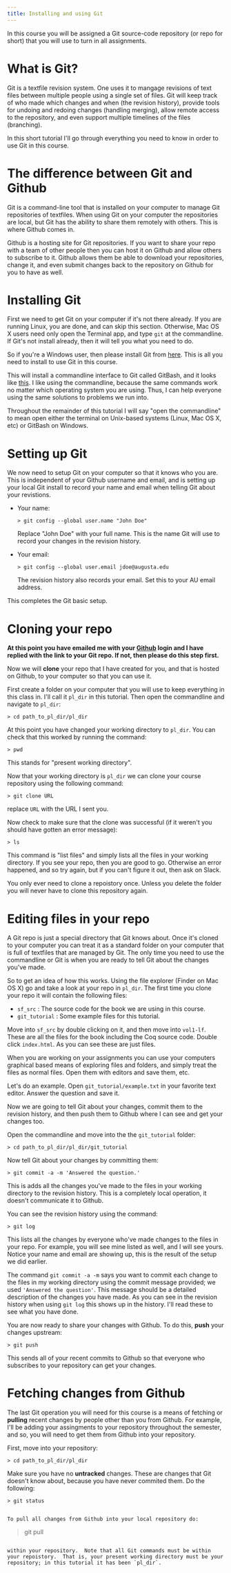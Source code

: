```yaml
---
title: Installing and using Git
---
```


In this course you will be assigned a Git source-code repository (or
repo for short) that you will use to turn in all assignments.

# What is Git?

Git is a textfile revision system.  One uses it to mangage revisions
of text files between multiple people using a single set of files.
Git will keep track of who made which changes and when (the revision
history), provide tools for undoing and redoing changes (handling
merging), allow remote access to the repository, and even support
multiple timelines of the files (branching).

In this short tutorial I'll go through everything you need to know in
order to use Git in this course.

# The difference between Git and Github

Git is a command-line tool that is installed on your computer to
manage Git repositories of textfiles.  When using Git on your computer
the repositories are local, but Git has the ability to share them
remotely with others.  This is where Github comes in.

Github is a hosting site for Git repositories.  If you want to share
your repo with a team of other people then you can host it on Github
and allow others to subscribe to it. Github allows them be able to
download your repositories, change it, and even submit changes back to
the repository on Github for you to have as well.

# Installing Git

First we need to get Git on your computer if it's not there already.
If you are running Linux, you are done, and can skip this section.
Otherwise, Mac OS X users need only open the Terminal app, and type
`git` at the commandline.  If Git's not install already, then it will
tell you what you need to do.

So if you're a Windows user, then please install Git from
[here](https://git-scm.com/ ).  This is all you need to install to use
Git in this course.

This will install a commandline interface to Git called GitBash, and
it looks like [this](https://gitforwindows.org/img/gw1.png ).  I like
using the commandline, because the same commands work no matter which
operating system you are using.  Thus, I can help everyone using the
same solutions to problems we run into.

Throughout the remainder of this tutorial I will say "open the
commandline" to mean open either the terminal on Unix-based systems
(Linux, Mac OS X, etc) or GitBash on Windows.

# Setting up Git

We now need to setup Git on your computer so that it knows who you
are. This is independent of your Github username and email, and is
setting up your local Git install to record your name and email when
telling Git about your revistions.

- Your name:

  ```
  > git config --global user.name "John Doe"
  ```

  Replace "John Doe" with your full name.  This is the name Git will
  use to record your changes in the revision history.
  
- Your email:

  ```
  > git config --global user.email jdoe@augusta.edu
  ```

  The revision history also records your email.  Set this to your AU
  email address.
  
This completes the Git basic setup.

# Cloning your repo

__At this point you have emailed me with your
[Github](https://www.github.com ) login and I have replied with the
link to your Git repo.  If not, then please do this step first.__

Now we will __clone__ your repo that I have created for you, and that
is hosted on Github, to your computer so that you can use it.  

First create a folder on your computer that you will use to keep
everything in this class in.  I'll call it `pl_dir` in this tutorial.
Then open the commandline and navigate to `pl_dir`:

```
> cd path_to_pl_dir/pl_dir
```

At this point you have changed your working directory to `pl_dir`.
You can check that this worked by running the command:

```
> pwd
```

This stands for "present working directory".

Now that your working directory is `pl_dir` we can clone your course
repository using the following command:

```
> git clone URL
```

replace `URL` with the URL I sent you.

Now check to make sure that the clone was successful (if it weren't
you should have gotten an error message):

```
> ls 
```

This command is "list files" and simply lists all the files in your
working directory.  If you see your repo, then you are good to
go. Otherwise an error happened, and so try again, but if you can't
figure it out, then ask on Slack.

You only ever need to clone a repoistory once.  Unless you delete the
folder you will never have to clone this repository again.

# Editing files in your repo

A Git repo is just a special directory that Git knows about.  Once
it's cloned to your computer you can treat it as a standard folder on
your computer that is full of textfiles that are managed by Git.  The
only time you need to use the commandline or Git is when you are ready
to tell Git about the changes you've made.

So to get an idea of how this works.  Using the file explorer (Finder
on Mac OS X) go and take a look at your repo in `pl_dir`.    The first
time you clone your repo it will contain the following files:

- `sf_src` : The source code for the book we are using in this course.
- `git_tutorial` : Some example files for this tutorial.

Move into `sf_src` by double clicking on it, and then move into
`vol1-lf`.  These are all the files for the book including the Coq
source code.  Double click `index.html`.  As you can see these are
just files.

When you are working on your assignments you can use your computers
graphical based means of exploring files and folders, and simply treat
the files as normal files.  Open them with editors and save them, etc.

Let's do an example.  Open `git_tutorial/example.txt` in your favorite
text editor.  Answer the question and save it.

Now we are going to tell Git about your changes, commit them to the
revision history, and then push them to Github where I can see and get
your changes too.

Open the commandline and move into the the `git_tutorial` folder:

```
> cd path_to_pl_dir/pl_dir/git_tutorial
```

Now tell Git about your changes by committing them:

```
> git commit -a -m 'Answered the question.'
```

This is adds all the changes you've made to the files in your working
directory to the revision history.  This is a completely local
operation, it doesn't communicate it to Github.

You can see the revision history using the command:

```
> git log
```

This lists all the changes by everyone who've made changes to the
files in your repo.  For example, you will see mine listed as well,
and I will see yours.  Notice your name and email are showing up, this
is the result of the setup we did earlier.

The command `git commit -a -m` says you want to commit each change to
the files in my working directory using the commit message provided;
we used `'Answered the question'`.  This message should be a detailed
description of the changes you have made.  As you can see in the
revision history when using `git log` this shows up in the history.
I'll read these to see what you have done.

You are now ready to share your changes with Github.  To do this,
__push__ your changes upstream:

```
> git push
```

This sends all of your recent commits to Github so that everyone who
subscribes to your repository can get your changes.

# Fetching changes from Github

The last Git operation you will need for this course is a means of
fetching or __pulling__ recent changes by people other than you from
Github.  For example, I'll be adding your assingments to your
repository throughout the semester, and so, you will need to get them
from Github into your repository.

First, move into your repository:

```
> cd path_to_pl_dir/pl_dir
```

Make sure you have no __untracked__ changes.  These are changes that
Git doesn't know about, because you have never commited them.  Do the
following:

```
> git status


To pull all changes from Github into your local repository do:

```
> git pull
```

within your repository.  Note that all Git commands must be within
your repoistory.  That is, your present working directory must be your
repository; in this tutorial it has been `pl_dir`.




